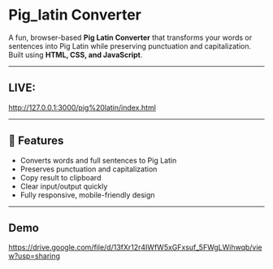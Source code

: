 # Pig_latin Converter

A fun, browser-based **Pig Latin Converter** that transforms your words or sentences into Pig Latin while preserving punctuation and capitalization.  
Built using **HTML, CSS, and JavaScript**.

---

## LIVE:
http://127.0.0.1:3000/pig%20latin/index.html

---

## 🎯 Features
- Converts words and full sentences to Pig Latin
- Preserves punctuation and capitalization
- Copy result to clipboard
- Clear input/output quickly
- Fully responsive, mobile-friendly design

---

##  Demo
https://drive.google.com/file/d/13fXr12r4IWfW5xGFxsuf_5FWgLWihwqb/view?usp=sharing
